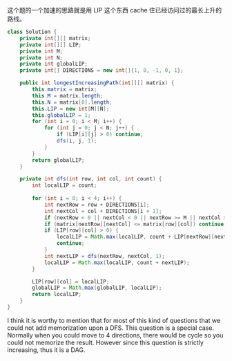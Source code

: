 

这个题的一个加速的思路就是用 LIP 这个东西 cache 住已经访问过的最长上升的路线。

```java
class Solution {
    private int[][] matrix;
    private int[][] LIP;
    private int M;
    private int N;
    private int globalLIP;
    private int[] DIRECTIONS = new int[]{1, 0, -1, 0, 1};

    public int longestIncreasingPath(int[][] matrix) {
        this.matrix = matrix;
        this.M = matrix.length;
        this.N = matrix[0].length;
        this.LIP = new int[M][N];
        this.globalLIP = 1;
        for (int i = 0; i < M; i++) {
            for (int j = 0; j < N; j++) {
                if (LIP[i][j] > 0) continue;
                dfs(i, j, 1);
            }
        }
        return globalLIP;
    }

    private int dfs(int row, int col, int count) {
        int localLIP = count;
        
        for (int i = 0; i < 4; i++) {
            int nextRow = row + DIRECTIONS[i];
            int nextCol = col + DIRECTIONS[i + 1];
            if (nextRow < 0 || nextCol < 0 || nextRow >= M || nextCol >= N) continue;
            if (matrix[nextRow][nextCol] <= matrix[row][col]) continue;
            if (LIP[row][col] > 0) {
                localLIP = Math.max(localLIP, count + LIP[nextRow][nextCol]);
                continue;
            }
            int nextLIP = dfs(nextRow, nextCol, 1);
            localLIP = Math.max(localLIP, count + nextLIP);
        }

        LIP[row][col] = localLIP;
        globalLIP = Math.max(globalLIP, localLIP);
        return localLIP;
    }
}
```


I think it is worthy to mention that for most of this kind of questions that we could not add memorization upon a DFS. This question is a special case. Normally when you could move to 4 directions, there would be cycle so you could not memorize the result. However since this question is strictly increasing, thus it is a DAG.

